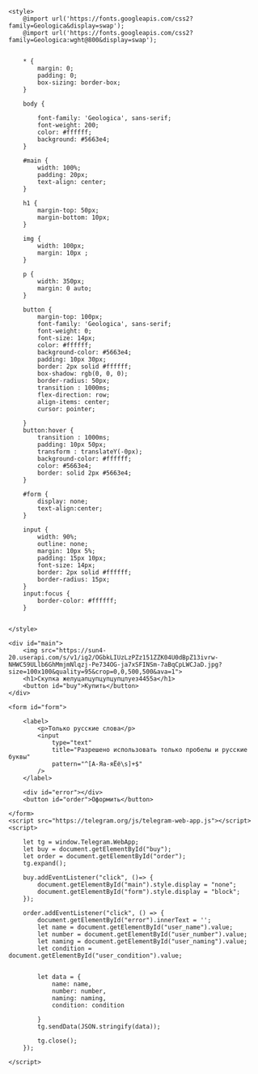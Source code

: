 <!doctype html>
<html lang="ru">
<head>
    <meta charset="UTF-8">
    <meta name="viewport"
          content="width=device-width, user-scalable=no, initial-scale=1.0, maximum-scale=1.0, minimum-scale=1.0">
    <meta http-equiv="X-UA-Compatible" content="ie=edge">
    <title>NoXeon</title>

    <style>
        @import url('https://fonts.googleapis.com/css2?family=Geologica&display=swap');
        @import url('https://fonts.googleapis.com/css2?family=Geologica:wght@800&display=swap');


        * {
            margin: 0;
            padding: 0;
            box-sizing: border-box;
        }

        body {

            font-family: 'Geologica', sans-serif;
            font-weight: 200;
            color: #ffffff;
            background: #5663e4;
        }

        #main {
            width: 100%;
            padding: 20px;
            text-align: center;
        }

        h1 {
            margin-top: 50px;
            margin-bottom: 10px;
        }

        img {
            width: 100px;
            margin: 10px ;
        }

        p {
            width: 350px;
            margin: 0 auto;
        }

        button {
            margin-top: 100px;
            font-family: 'Geologica', sans-serif;
            font-weight: 0;
            font-size: 14px;
            color: #ffffff;
            background-color: #5663e4;
            padding: 10px 30px;
            border: 2px solid #ffffff;
            box-shadow: rgb(0, 0, 0);
            border-radius: 50px;
            transition : 1000ms;
            flex-direction: row;
            align-items: center;
            cursor: pointer;

        }
        button:hover {
            transition : 1000ms;
            padding: 10px 50px;
            transform : translateY(-0px);
            background-color: #ffffff;
            color: #5663e4;
            border: solid 2px #5663e4;
        }

        #form {
            display: none;
            text-align:center;
        }

        input {
            width: 90%;
            outline: none;
            margin: 10px 5%;
            padding: 15px 10px;
            font-size: 14px;
            border: 2px solid #ffffff;
            border-radius: 15px;
        }
        input:focus {
            border-color: #ffffff;
        }


    </style>
</head>
<body>

    <div id="main">
        <img src="https://sun4-20.userapi.com/s/v1/ig2/OGbkLIUzLzPZz151ZZK04U0dBpZ13ivrw-NHWC59ULlb6GhMmjmNlqzj-Pe734OG-ja7xSFINSm-7aBqCpLWCJaD.jpg?size=100x100&quality=95&crop=0,0,500,500&ava=1">
        <h1>Скупка желуцапцупцупцупцпуез4455а</h1>
        <button id="buy">Купить</button>
    </div>

    <form id="form">

        <label>
            <p>Только русские слова</p>
            <input
                type="text"
                title="Разрешено использовать только пробелы и русские буквы"
                pattern="^[А-Яа-яЁё\s]+$"
            />
        </label>

<!--        <label>-->
<!--            <p>Введите число от 1 до 9</p>-->
<!--            <input type="text" id="user_name" required placeholder="Как к Вам обращаться?" title="от 3 символов" pattern="^[A-Za-zА-Яа-яЁё\s]{3,}">-->
<!--        </label>-->
<!--        -->
<!--        <label>-->
<!--            <p>Введите число от 1 до 9</p>-->
<!--            <input type="text" id="user_number" required placeholder="Введите номер телефона" title="от 10 до 11 цифр" pattern="[0-9]{10,11}">-->
<!--        </label>-->
<!--        -->
<!--        <label>-->
<!--            <p>Введите число от 1 до 9</p>-->
<!--             <input type="text" id="user_naming" required placeholder="Название комплектующего" title="от 3 символов" pattern="^[A-Za-zА-Яа-яЁё\s]{3,}">-->
<!--            -->
<!--        </label>-->
<!--        -->
<!--        <label>-->
<!--            <p>Введите число от 1 до 9</p>-->
<!--            <input type="text" id="user_condition" required placeholder="Состояние комплектующего" title="от 3 символов" pattern="^[A-Za-zА-Яа-яЁё\s]{3,}">-->
<!--        </label>-->

<!--        <input type="text" id="user_name" required placeholder="Как к Вам обращаться?" title="от 3 символов" pattern="^[A-Za-zА-Яа-яЁё\s]{3,}">-->



<!--        <input type="text" id="user_number" required placeholder="Введите номер телефона" title="от 10 до 11 цифр" pattern="[0-9]{10,11}">-->



<!--        <input type="text" id="user_naming" required placeholder="Название комплектующего" title="от 3 символов" pattern="^[A-Za-zА-Яа-яЁё\s]{3,}">-->



<!--        <input type="text" id="user_condition" required placeholder="Состояние комплектующего" title="от 3 символов" pattern="^[A-Za-zА-Яа-яЁё\s]{3,}">-->



        <div id="error"></div>
        <button id="order">Оформить</button>

    </form>
    <script src="https://telegram.org/js/telegram-web-app.js"></script>
    <script>

        let tg = window.Telegram.WebApp;
        let buy = document.getElementById("buy");
        let order = document.getElementById("order");
        tg.expand();

        buy.addEventListener("click", ()=> {
            document.getElementById("main").style.display = "none";
            document.getElementById("form").style.display = "block";
        });

        order.addEventListener("click", () => {
            document.getElementById("error").innerText = '';
            let name = document.getElementById("user_name").value;
            let number = document.getElementById("user_number").value;
            let naming = document.getElementById("user_naming").value;
            let condition = document.getElementById("user_condition").value;


            let data = {
                name: name,
                number: number,
                naming: naming,
                condition: condition

            }
            tg.sendData(JSON.stringify(data));

            tg.close();
        });

    </script>
</body>
</html>
